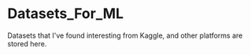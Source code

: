 # Datasets_For_ML
Datasets that I've found interesting from Kaggle, and other platforms are stored here.
